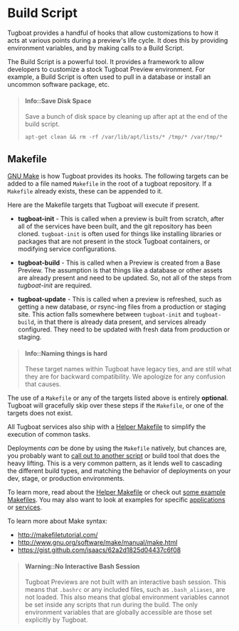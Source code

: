 # Build Script

Tugboat provides a handful of hooks that allow customizations to how it acts at
various points during a preview's life cycle. It does this by providing
environment variables, and by making calls to a Build Script.

The Build Script is a powerful tool. It provides a framework to allow developers
to customize a stock Tugboat Preview environment. For example, a Build Script is
often used to pull in a database or install an uncommon software package, etc.

> #### Info::Save Disk Space
>
> Save a bunch of disk space by cleaning up after apt at the end of the build
> script.
>
> `apt-get clean && rm -rf /var/lib/apt/lists/* /tmp/* /var/tmp/*`

## Makefile

[GNU Make](https://www.gnu.org/software/make/) is how Tugboat provides its
hooks. The following targets can be added to a file named `Makefile` in the root
of a tugboat repository. If a `Makefile` already exists, these can be appended
to it.

Here are the Makefile targets that Tugboat will execute if present.

* **tugboat-init** - This is called when a preview is built from scratch, after
  all of the services have been built, and the git repository has been cloned.
  `tugboat-init` is often used for things like installing libraries or packages
  that are not present in the stock Tugboat containers, or modifying service
  configurations.

* **tugboat-build** - This is called when a Preview is created from a Base
  Preview. The assumption is that things like a database or other assets are
  already present and need to be updated. So, not all of the steps from
  _tugboat-init_ are required.

* **tugboat-update** - This is called when a preview is refreshed, such as
  getting a new database, or rsync-ing files from a production or staging site.
  This action falls somewhere between `tugboat-init` and `tugboat-build`, in
  that there is already data present, and services already configured. They need
  to be updated with fresh data from production or staging.

> #### Info::Naming things is hard
>
> These target names within Tugboat have legacy ties, and are still what they
> are for backward compatibility. We apologize for any confusion that causes.

The use of a `Makefile` or any of the targets listed above is entirely
**optional**. Tugboat will gracefully skip over these steps if the `Makefile`,
or one of the targets does not exist.

All Tugboat services also ship with a
[Helper Makefile](helper-makefile/index.md) to simplify the execution of common
tasks.

Deployments _can_ be done by using the `Makefile` natively, but chances are, you
probably want to
[call out to another script](../examples/features/external-scripts/index.md) or
build tool that does the heavy lifting. This is a very common pattern, as it
lends well to cascading the different build types, and matching the behavior of
deployments on your dev, stage, or production environments.

To learn more, read about the [Helper Makefile](helper-makefile/index.md) or
check out [some example Makefiles](../examples/index.md). You may also want to
look at examples for specific [applications](../examples/applications/index.md)
or [services](../examples/services/index.md).

To learn more about Make syntax:

* http://makefiletutorial.com/
* http://www.gnu.org/software/make/manual/make.html
* https://gist.github.com/isaacs/62a2d1825d04437c6f08

> #### Warning::No Interactive Bash Session
>
> Tugboat Previews are not built with an interactive bash session. This means
> that `.bashrc` or any included files, such as `.bash_aliases`, are not loaded.
> This also means that global environment variables cannot be set inside any
> scripts that run during the build. The only environment variables that are
> globally accessible are those set explicitly by Tugboat.
